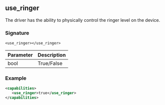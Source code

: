 ## use\_ringer

The driver has the ability to physically control the ringer level on the device.


### Signature

`<use_ringer></use_ringer> `


| Parameter | Description |
| --- | --- |
| bool | True/False |


### Example

```xml
<capabilities>
   <use_ringer>true</use_ringer>
</capabilities>
```

